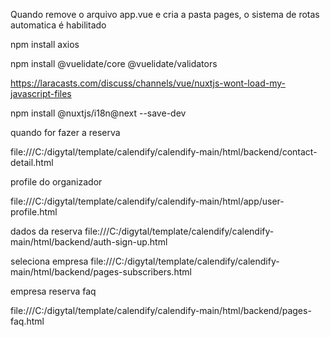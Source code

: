 Quando remove o arquivo app.vue e cria a pasta pages, o sistema de rotas automatica é habilitado

npm install axios

npm install @vuelidate/core @vuelidate/validators

https://laracasts.com/discuss/channels/vue/nuxtjs-wont-load-my-javascript-files

npm install @nuxtjs/i18n@next --save-dev


quando for fazer a reserva

file:///C:/digytal/template/calendify/calendify-main/html/backend/contact-detail.html

profile do organizador

file:///C:/digytal/template/calendify/calendify-main/html/app/user-profile.html

dados da reserva
file:///C:/digytal/template/calendify/calendify-main/html/backend/auth-sign-up.html

seleciona empresa
file:///C:/digytal/template/calendify/calendify-main/html/backend/pages-subscribers.html

empresa reserva faq

file:///C:/digytal/template/calendify/calendify-main/html/backend/pages-faq.html
